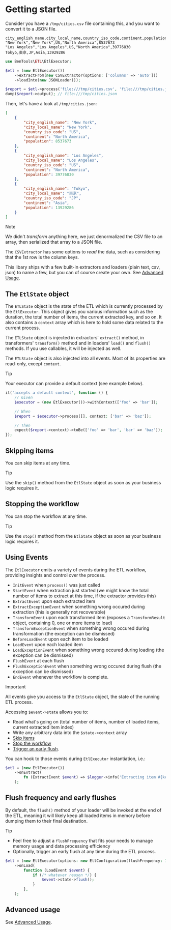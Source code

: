# Getting started

Consider you have a `/tmp/cities.csv` file containing this, and you want to convert it to a JSON file.


```csv
city_english_name,city_local_name,country_iso_code,continent,population
"New York","New York",US,"North America",8537673
"Los Angeles","Los Angeles",US,"North America",39776830
Tokyo,東京,JP,Asia,13929286
```

```php
use BenTools\ETL\EtlExecutor;

$etl = (new EtlExecutor())
    ->extractFrom(new CSVExtractor(options: ['columns' => 'auto']))
    ->loadInto(new JSONLoader());

$report = $etl->process('file:///tmp/cities.csv', 'file:///tmp/cities.json');
dump($report->output); // file:///tmp/cities.json
```

Then, let's have a look at `/tmp/cities.json`:
```json
[
    {
        "city_english_name": "New York",
        "city_local_name": "New York",
        "country_iso_code": "US",
        "continent": "North America",
        "population": 8537673
    },
    {
        "city_english_name": "Los Angeles",
        "city_local_name": "Los Angeles",
        "country_iso_code": "US",
        "continent": "North America",
        "population": 39776830
    },
    {
        "city_english_name": "Tokyo",
        "city_local_name": "東京",
        "country_iso_code": "JP",
        "continent": "Asia",
        "population": 13929286
    }
]
```

> [!NOTE]
> We didn't _transform_ anything here, we just denormalized the CSV file to an array, then serialized that array to a JSON file.

The `CSVExtractor` has some options to _read_ the data, such as considering that the 1st row is the column keys.

This libary ships with a few built-in extractors and loaders (plain text, csv, json) to name a few,
but you can of course create your own. See [Advanced Usage](advanced_usage.md).

The `EtlState` object
---------------------

The `ETLState` object is the state of the ETL which is currently processed by the `EtlExecutor`.
This object gives you various information such as the duration, the total number of items, 
the current extracted key, and so on.
It also contains a `context` array which is here to hold some data related to the current process.

The `ETLState` object is injected in extractors' `extract()` method, 
in transformers' `transform()` method
and in loaders' `load()` and `flush()` methods.
If you use callables, it will be injected as well.

The `ETLState` object is also injected into all events.
Most of its properties are read-only, except `context`.

> [!TIP]
> Your executor can provide a default context (see example below).

```php
it('accepts a default context', function () {
    // Given
    $executor = (new EtlExecutor())->withContext(['foo' => 'bar']);

    // When
    $report = $executor->process([], context: ['bar' => 'baz']);

    // Then
    expect($report->context)->toBe(['foo' => 'bar', 'bar' => 'baz']);
});
```

Skipping items
--------------

You can skip items at any time.

> [!TIP]
> Use the `skip()` method from the `EtlState` object as soon as your business logic requires it.

Stopping the workflow
---------------------

You can stop the workflow at any time.

> [!TIP]
> Use the `stop()` method from the `EtlState` object as soon as your business logic requires it.

Using Events
------------

The `EtlExecutor` emits a variety of events during the ETL workflow, providing insights and control over the process.

- `InitEvent` when `process()` was just called
- `StartEvent` when extraction just started (we might know the total number of items to extract at this time, if the extractor provides this)
- `ExtractEvent` upon each extracted item
- `ExtractExceptionEvent` when something wrong occured during extraction (this is generally not recoverable)
- `TransformEvent` upon each transformed item (exposes a `TransformResult` object, containing 0, one or more items to load)
- `TransformExceptionEvent` when something wrong occured during transformation (the exception can be dismissed)
- `BeforeLoadEvent` upon each item to be loaded
- `LoadEvent` upon each loaded item
- `LoadExceptionEvent` when something wrong occured during loading (the exception can be dismissed)
- `FlushEvent` at each flush
- `FlushExceptionEvent` when something wrong occured during flush (the exception can be dismissed)
- `EndEvent` whenever the workflow is complete.

> [!IMPORTANT]
> All events give you access to the `EtlState` object, the state of the running ETL process.

Accessing `$event->state` allows you to:
- Read what's going on (total number of items, number of loaded items, current extracted item index)
- Write any arbitrary data into the `$state->context` array
- [Skip items](#skipping-items)
- [Stop the workflow](#stopping-the-workflow)
- [Trigger an early flush](#flush-frequency-and-early-flushes).

You can hook to those events during `EtlExecutor` instantiation, i.e.:

```php
$etl = (new EtlExecutor())
    ->onExtract(
        fn (ExtractEvent $event) => $logger->info('Extracting item #{key}', ['key' => $event->state->currentItemKey]),
    );
```

Flush frequency and early flushes
---------------------------------

By default, the `flush()` method of your loader will be invoked at the end of the ETL,
meaning it will likely keep all loaded items in memory before dumping them to their final destination.

> [!TIP]
> - Feel free to adjust a `flushFrequency` that fits your needs to manage memory usage and data processing efficiency 
> - Optionally, trigger an early flush at any time during the ETL process.

```php
$etl = (new EtlExecutor(options: new EtlConfiguration(flushFrequency: 10)))
    ->onLoad(
        function (LoadEvent $event) {
            if (/* whatever reason */) {
                $event->state->flush();
            }
        },
    );
```

Advanced usage
--------------

See [Advanced Usage](advanced_usage.md).
